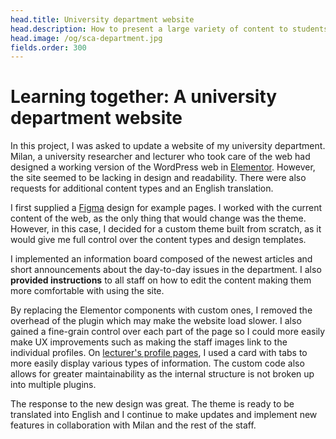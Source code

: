 ```yaml
---
head.title: University department website
head.description: How to present a large variety of content to students and alumni? Let's find out!
head.image: /og/sca-department.jpg
fields.order: 300
---
```


# Learning together: A university department website

In this project, I was asked to update a website of my university department. Milan, a university researcher and lecturer who took care of the web had designed a working version of the WordPress web in [Elementor](https://elementor.com/). However, the site seemed to be lacking in design and readability. There were also requests for additional content types and an English translation.

I first supplied a [Figma](https://www.figma.com/) design for example pages. I worked with the current content of the web, as the only thing that would change was the theme. However, in this case, I decided for a custom theme built from scratch, as it would give me full control over the content types and design templates.

I implemented an information board composed of the newest articles and short announcements about the day-to-day issues in the department. I also **provided instructions** to all staff on how to edit the content making them more comfortable with using the site.

By replacing the Elementor components with custom ones, I removed the overhead of the plugin which may make the website load slower. I also gained a fine-grain control over each part of the page so I could more easily make UX improvements such as making the staff images link to the individual profiles. On [lecturer's profile pages](https://kska.upce.cz/okatedre/lide/adam-horalek/), I used a card with tabs to more easily display various types of information. The custom code also allows for greater maintainability as the internal structure is not broken up into multiple plugins.

The response to the new design was great. The theme is ready to be translated into English and I continue to make updates and implement new features in collaboration with Milan and the rest of the staff.